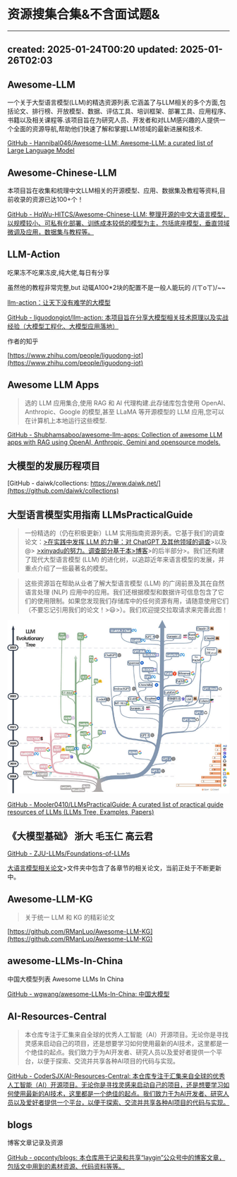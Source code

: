# 资源搜集合集&不含面试题&
* * *

created: 2025-01-24T00:20 updated: 2025-01-26T02:03
---------------------------------------------------

Awesome-LLM
-----------

一个关于大型语言模型(LLM)的精选资源列表.它涵盖了与LLM相关的多个方面,包括论文、排行榜、开放模型、数据、评估工具、培训框架、部署工具、应用程序、书籍以及相关课程等.该项目旨在为研究人员、开发者和对LLM感兴趣的人提供一个全面的资源导航,帮助他们快速了解和掌握LLM领域的最新进展和技术.

[GitHub - Hannibal046/Awesome-LLM: Awesome-LLM: a curated list of Large Language Model](https://github.com/Hannibal046/Awesome-LLM)

Awesome-Chinese-LLM
-------------------

本项目旨在收集和梳理中文LLM相关的开源模型、应用、数据集及教程等资料,目前收录的资源已达100+个！

[GitHub - HqWu-HITCS/Awesome-Chinese-LLM: 整理开源的中文大语言模型，以规模较小、可私有化部署、训练成本较低的模型为主，包括底座模型，垂直领域微调及应用，数据集与教程等。](https://github.com/HqWu-HITCS/Awesome-Chinese-LLM)

LLM-Action
----------

吃果冻不吃果冻皮,纯大佬,每日有分享

虽然他的教程非常完整,but 动辄A100\*2块的配置不是一般人能玩的 /(ㄒoㄒ)/~~

[llm-action：让天下没有难学的大模型](https://mp.weixin.qq.com/s/5K8CoQuvKoPIshymYLqC8g)

[GitHub - liguodongiot/llm-action: 本项目旨在分享大模型相关技术原理以及实战经验（大模型工程化、大模型应用落地）](https://github.com/liguodongiot/llm-action)

作者的知乎

[https://www.zhihu.com/people/liguodong-iot](https://www.zhihu.com/people/liguodong-iot)

Awesome LLM Apps
----------------

> 选的 LLM 应用集合,使用 RAG 和 AI 代理构建.此存储库包含使用 OpenAI、Anthropic、Google 的模型,甚至 LLaMA 等开源模型的 LLM 应用,您可以在计算机上本地运行这些模型.

[GitHub - Shubhamsaboo/awesome-llm-apps: Collection of awesome LLM apps with RAG using OpenAI, Anthropic, Gemini and opensource models.](https://github.com/Shubhamsaboo/awesome-llm-apps)

大模型的发展历程项目
----------

[GitHub - daiwk/collections: https://www.daiwk.net/](https://github.com/daiwk/collections)

大型语言模型实用指南 LLMsPracticalGuide
-----------------------------

> 一份精选的（仍在积极更新）LLM 实用指南资源列表。它基于我们的调查论文：[\>在实践中发挥 LLM 的力量：对 ChatGPT 及其他领域的调查](https://arxiv.org/abs/2304.13712)\>以及 @> [\>xinyadu的努力。调查部分基于本](https://github.com/xinyadu)[\>博客](https://jingfengyang.github.io/gpt)\>的后半部分>。我们还构建了现代大型语言模型 (LLM) 的进化树，以追踪近年来语言模型的发展，并重点介绍了一些最著名的模型。

> 这些资源旨在帮助从业者了解大型语言模型 (LLM) 的广阔前景及其在自然语言处理 (NLP) 应用中的应用。我们还根据模型和数据许可信息包含了它们的使用限制。如果您发现我们存储库中的任何资源有用，请随意使用它们（不要忘记引用我们的论文！>😃>）。我们欢迎提交拉取请求来完善此图！

![](资源搜集合集&不含面试题&_tree.jpg)

[GitHub - Mooler0410/LLMsPracticalGuide: A curated list of practical guide resources of LLMs (LLMs Tree, Examples, Papers)](https://github.com/Mooler0410/LLMsPracticalGuide)

《大模型基础》 浙大 毛玉仁 高云君
------------------

[GitHub - ZJU-LLMs/Foundations-of-LLMs](https://github.com/ZJU-LLMs/Foundations-of-LLMs)

[大语言模型相关论文](https://github.com/ZJU-LLMs/Foundations-of-LLMs/tree/main/%E5%A4%A7%E6%A8%A1%E5%9E%8B%E7%BB%8F%E5%85%B8%E8%AE%BA%E6%96%87%E5%88%97%E8%A1%A8)\>文件夹中包含了各章节的相关论文，当前正处于不断更新中。

Awesome-LLM-KG
--------------

> 关于统一 LLM 和 KG 的精彩论文

[https://github.com/RManLuo/Awesome-LLM-KG](https://github.com/RManLuo/Awesome-LLM-KG)

awesome-LLMs-In-China
---------------------

中国大模型列表 Awesome LLMs In China

[GitHub - wgwang/awesome-LLMs-In-China: 中国大模型](https://github.com/wgwang/awesome-LLMs-In-China)

AI-Resources-Central
--------------------

> 本仓库专注于汇集来自全球的优秀人工智能（AI）开源项目。无论你是寻找灵感来启动自己的项目，还是想要学习如何使用最新的AI技术，这里都是一个绝佳的起点。我们致力于为AI开发者、研究人员以及爱好者提供一个平台，以便于探索、交流并共享各种AI项目的代码与实现。

[GitHub - CoderSJX/AI-Resources-Central: 本仓库专注于汇集来自全球的优秀人工智能（AI）开源项目。无论你是寻找灵感来启动自己的项目，还是想要学习如何使用最新的AI技术，这里都是一个绝佳的起点。我们致力于为AI开发者、研究人员以及爱好者提供一个平台，以便于探索、交流并共享各种AI项目的代码与实现。](https://github.com/CoderSJX/AI-Resources-Central)

blogs
-----

博客文章记录及资源

[GitHub - opconty/blogs: 本仓库用于记录和共享“laygin”公众号中的博客文章，包括文中用到的素材资源、代码资料等等。](https://github.com/opconty/blogs)